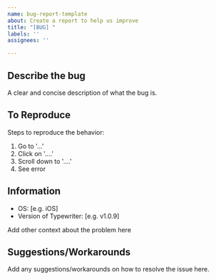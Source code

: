 ```yaml
---
name: bug-report-template
about: Create a report to help us improve
title: "[BUG] "
labels: ''
assignees: ''

---
```


## Describe the bug
A clear and concise description of what the bug is.

## To Reproduce
Steps to reproduce the behavior:
1. Go to '...'
2. Click on '....'
3. Scroll down to '....'
4. See error

## Information
 - OS: [e.g. iOS]
 - Version of Typewriter: [e.g. v1.0.9]

Add other context about the problem here

## Suggestions/Workarounds
Add any suggestions/workarounds on how to resolve the issue here.
